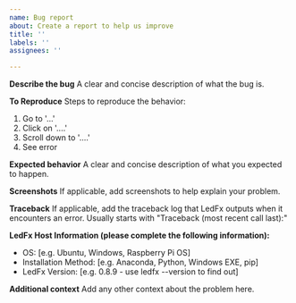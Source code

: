 ```yaml
---
name: Bug report
about: Create a report to help us improve
title: ''
labels: ''
assignees: ''

---
```


**Describe the bug**
A clear and concise description of what the bug is.

**To Reproduce**
Steps to reproduce the behavior:
1. Go to '...'
2. Click on '....'
3. Scroll down to '....'
4. See error

**Expected behavior**
A clear and concise description of what you expected to happen.

**Screenshots**
If applicable, add screenshots to help explain your problem.

**Traceback**
If applicable, add the traceback log that LedFx outputs when it encounters an error.
Usually starts with "Traceback (most recent call last):"

**LedFx Host Information (please complete the following information):**
 - OS: [e.g. Ubuntu, Windows, Raspberry Pi OS]
 - Installation Method: [e.g. Anaconda, Python, Windows EXE, pip]
 - LedFx Version:  [e.g. 0.8.9 - use ledfx --version to find out]

**Additional context**
Add any other context about the problem here.
